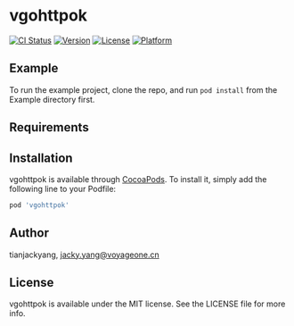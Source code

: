 # vgohttpok

[![CI Status](http://img.shields.io/travis/tianjackyang/vgohttpok.svg?style=flat)](https://travis-ci.org/tianjackyang/vgohttpok)
[![Version](https://img.shields.io/cocoapods/v/vgohttpok.svg?style=flat)](http://cocoapods.org/pods/vgohttpok)
[![License](https://img.shields.io/cocoapods/l/vgohttpok.svg?style=flat)](http://cocoapods.org/pods/vgohttpok)
[![Platform](https://img.shields.io/cocoapods/p/vgohttpok.svg?style=flat)](http://cocoapods.org/pods/vgohttpok)

## Example

To run the example project, clone the repo, and run `pod install` from the Example directory first.

## Requirements

## Installation

vgohttpok is available through [CocoaPods](http://cocoapods.org). To install
it, simply add the following line to your Podfile:

```ruby
pod 'vgohttpok'
```

## Author

tianjackyang, jacky.yang@voyageone.cn

## License

vgohttpok is available under the MIT license. See the LICENSE file for more info.
